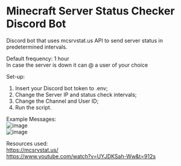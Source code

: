 # Minecraft Server Status Checker Discord Bot
Discord bot that uses mcsrvstat.us API to send server status in predetermined intervals.

Default frequency: 1 hour<br>
In case the server is down it can @ a user of your choice

Set-up:
1. Insert your Discord bot token to .env;
2. Change the Server IP and status check intervals;
3. Change the Channel and User ID;
4. Run the script.

Example Messages:<br>
![image](https://github.com/user-attachments/assets/3b18fdfc-54ad-4fe0-8510-09887b6e2b27)<br>
![image](https://github.com/user-attachments/assets/c72833a4-925d-4378-9a1d-71eeedc119ec)<br>


Resources used:<br>
https://mcsrvstat.us/<br>
https://www.youtube.com/watch?v=UYJDKSah-Ww&t=912s
